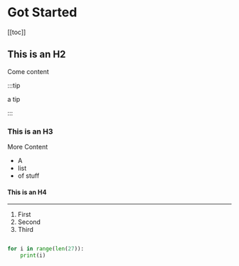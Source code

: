 # Got Started

[[toc]]

## This is an H2

Come content

:::tip

a tip

:::

### This is an H3

More Content

- A
- list 
- of stuff

#### This is an H4

---

1. First
2. Second
3. Third

```python

for i in range(len(27)):
    print(i)

```